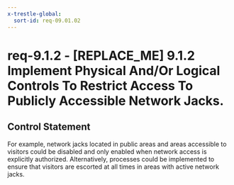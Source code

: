 ```yaml
---
x-trestle-global:
  sort-id: req-09.01.02
---
```


# req-9.1.2 - \[REPLACE_ME\] 9.1.2 Implement Physical And/Or Logical Controls To Restrict Access To Publicly Accessible Network Jacks.

## Control Statement

For example, network jacks located in public areas and areas accessible to visitors could be disabled and only enabled when network access is explicitly authorized. Alternatively, processes could be implemented to ensure that visitors are escorted at all times in areas with active network jacks.
